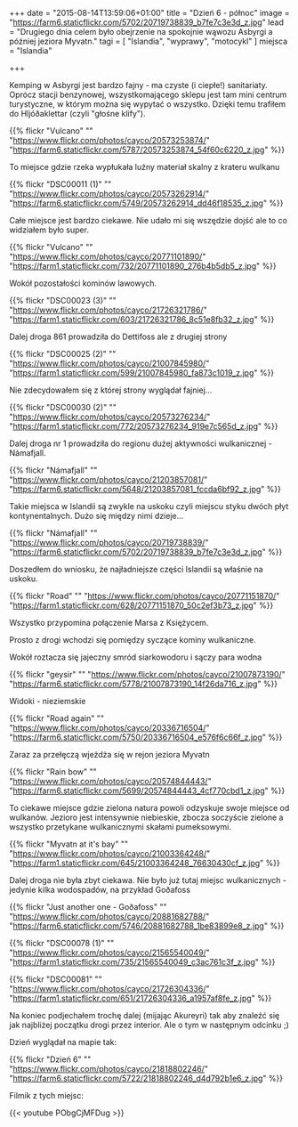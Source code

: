 +++
date = "2015-08-14T13:59:06+01:00"
title = "Dzień 6 - północ"
image = "https://farm6.staticflickr.com/5702/20719738839_b7fe7c3e3d_z.jpg"
lead = "Drugiego dnia celem było obejrzenie na spokojnie wąwozu Asbyrgi a później jeziora Myvatn."
tagi = [ "Islandia", "wyprawy", "motocykl" ]
miejsca = "Islandia"

+++

Kemping w Asbyrgi jest bardzo fajny - ma czyste (i ciepłe!) sanitariaty. Oprócz stacji benzynowej, wszystkomającego sklepu jest tam mini centrum turystyczne, w którym można się wypytać o wszystko. Dzięki temu trafiłem do Hljóðaklettar (czyli "głośne klify").

{{% flickr "Vulcano"
           ""
           "https://www.flickr.com/photos/cayco/20573253874/"
           "https://farm6.staticflickr.com/5787/20573253874_54f60c6220_z.jpg" %}}
           
To miejsce gdzie rzeka wypłukała luźny materiał skalny z krateru wulkanu

{{% flickr "DSC00011 (1)"
           ""
           "https://www.flickr.com/photos/cayco/20573262914/"
           "https://farm6.staticflickr.com/5749/20573262914_dd46f18535_z.jpg" %}}
           
Całe miejsce jest bardzo ciekawe. Nie udało mi się wszędzie dojść ale to co widziałem było super.

{{% flickr "Vulcano"
           ""
           "https://www.flickr.com/photos/cayco/20771101890/"
           "https://farm1.staticflickr.com/732/20771101890_276b4b5db5_z.jpg" %}}
           

Wokół pozostałości kominów lawowych.

{{% flickr "DSC00023 (3)"
           ""
           "https://www.flickr.com/photos/cayco/21726321786/"
           "https://farm1.staticflickr.com/603/21726321786_8c51e8fb32_z.jpg" %}}

Dalej droga 861 prowadziła do Dettifoss ale z drugiej strony

{{% flickr "DSC00025 (2)"
           ""
           "https://www.flickr.com/photos/cayco/21007845980/"
           "https://farm1.staticflickr.com/599/21007845980_fa873c1019_z.jpg" %}}
           
Nie zdecydowałem się z której strony wyglądał fajniej...

{{% flickr "DSC00030 (2)"
           ""
           "https://www.flickr.com/photos/cayco/20573276234/"
           "https://farm1.staticflickr.com/772/20573276234_919e7c565d_z.jpg" %}}
           
Dalej droga nr 1 prowadziła do regionu dużej aktywności wulkanicznej - Námafjall.

{{% flickr "Námafjall"
           ""
           "https://www.flickr.com/photos/cayco/21203857081/"
           "https://farm6.staticflickr.com/5648/21203857081_fccda6bf92_z.jpg" %}}
           
Takie miejsca w Islandii są zwykle na uskoku czyli miejscu styku dwóch płyt kontynentalnych. Dużo się między nimi dzieje...

{{% flickr "Námafjall"
           ""
           "https://www.flickr.com/photos/cayco/20719738839/"
           "https://farm6.staticflickr.com/5702/20719738839_b7fe7c3e3d_z.jpg" %}}
           
Doszedłem do wniosku, że najładniejsze części Islandii są właśnie na uskoku.

{{% flickr "Road"
           ""
           "https://www.flickr.com/photos/cayco/20771151870/"
           "https://farm1.staticflickr.com/628/20771151870_50c2ef3b73_z.jpg" %}}
           
Wszystko przypomina połączenie Marsa z Księżycem.


Prosto z drogi wchodzi się pomiędzy syczące kominy wulkaniczne.


Wokół roztacza się jajeczny smród siarkowodoru i sączy para wodna

{{% flickr "geysir"
           ""
           "https://www.flickr.com/photos/cayco/21007873190/"
           "https://farm6.staticflickr.com/5778/21007873190_14f26da716_z.jpg" %}}
           
Widoki - nieziemskie


{{% flickr "Road again"
           ""
           "https://www.flickr.com/photos/cayco/20336716504/"
           "https://farm6.staticflickr.com/5750/20336716504_e576f6c66f_z.jpg" %}}
           
Zaraz za przełęczą wjeżdża się w rejon jeziora Myvatn

{{% flickr "Rain bow"
           ""
           "https://www.flickr.com/photos/cayco/20574844443/"
           "https://farm6.staticflickr.com/5699/20574844443_4cf770cbd1_z.jpg" %}}
           
To ciekawe miejsce gdzie zielona natura powoli odzyskuje swoje miejsce od wulkanów. Jezioro jest intensywnie niebieskie, zbocza soczyście zielone a wszystko przetykane wulkanicznymi skałami pumeksowymi.

{{% flickr "Myvatn at it's bay"
           ""
           "https://www.flickr.com/photos/cayco/21003364248/"
           "https://farm1.staticflickr.com/645/21003364248_76630430cf_z.jpg" %}}
           
Dalej droga nie była zbyt ciekawa. Nie było już tutaj miejsc wulkanicznych - jedynie kilka wodospadów, na przykład Goðafoss 

{{% flickr "Just another one - Goðafoss"
           ""
           "https://www.flickr.com/photos/cayco/20881682788/"
           "https://farm6.staticflickr.com/5746/20881682788_1be83899e8_z.jpg" %}}
           
{{% flickr "DSC00078 (1)"
           ""
           "https://www.flickr.com/photos/cayco/21565540049/"
           "https://farm1.staticflickr.com/735/21565540049_c3ac761c3f_z.jpg" %}}

{{% flickr "DSC00081"
           ""
           "https://www.flickr.com/photos/cayco/21726304336/"
           "https://farm1.staticflickr.com/651/21726304336_a1957af8fe_z.jpg" %}}
           
Na koniec podjechałem trochę dalej (mijając Akureyri) tak aby znaleźć się jak najbliżej początku drogi przez interior. Ale o tym w następnym odcinku ;)

Dzień wyglądał na mapie tak: 

{{% flickr "Dzień 6"
           ""
           "https://www.flickr.com/photos/cayco/21818802246/"
           "https://farm6.staticflickr.com/5722/21818802246_d4d792b1e6_z.jpg" %}}
           
Filmik z tych miejsc:

{{< youtube PObgCjMFDug >}}